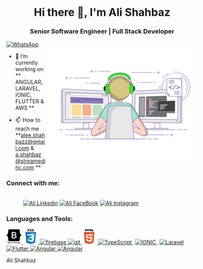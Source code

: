 <h1 align="center">Hi there 👋, I'm Ali Shahbaz</h1>
<h3 align="center">Senior Software Engineer | Full Stack Developer</h3>


<div style="display: grid !important;
  align-items: end !important;">
<a href="https://wa.link/f7kvtc" class="whatsapp-button" target="_blank">
<img src="https://upload.wikimedia.org/wikipedia/commons/6/6b/WhatsApp.svg" alt="WhatsApp" height="60px" width="60px">
</a>
</div>


<img align="right" alt="Coding" width="400" src="https://raw.githubusercontent.com/devSouvik/devSouvik/master/gif3.gif">

- 🌱 I’m currently working on ** ANGULAR, LARAVEL, IONIC, FLUTTER & AWS  **

- 📫 How to reach me **alee.shahbazz@gmail.com & a.shahbaz@streamedinc.com **




<h3 align="left">Connect with me:</h3>
<p align="left">

<a target="blank"><svg class="s16 x-icon" align="center" alt="Ali Twitter" height="30" width="40"  data-testid="x-icon"><use href="/assets/icons-1563760c6022424ca5187159258484be0c106b044e5e5a1b4f0be7a10cd6c90f.svg#x"></use></svg></a>
<a href="https://www.linkedin.com/in/alee-shehbaz/" target="blank"><img align="center" src="https://raw.githubusercontent.com/rahuldkjain/github-profile-readme-generator/master/src/images/icons/Social/linked-in-alt.svg" alt="Ali Linkedin" height="30" width="40" /></a>
<a href="https://www.facebook.com/alee.shahbazz/" target="blank"><img align="center" src="https://raw.githubusercontent.com/rahuldkjain/github-profile-readme-generator/master/src/images/icons/Social/facebook.svg" alt="Ali FaceBook" height="30" width="40" /></a>
<a href="https://www.instagram.com/alee_shehbaz/?fbclid=IwAR1OBadlkRdAEHpOB9R3oIk5-zKI_zp7Xx9LaxEH2ggXbDJ4iXJ1qqtD3kA" target="blank"><img align="center" src="https://raw.githubusercontent.com/rahuldkjain/github-profile-readme-generator/master/src/images/icons/Social/instagram.svg" alt="Ali Instagram" height="30" width="40" /></a>

</p>

<h3 align="left">Languages and Tools:</h3>
<p align="left"> 
<a href="https://getbootstrap.com" target="_blank" rel="noreferrer"> <img src="https://raw.githubusercontent.com/devicons/devicon/master/icons/bootstrap/bootstrap-plain-wordmark.svg" alt="bootstrap" width="40" height="40"/> </a>
<a href="https://www.w3schools.com/css/" target="_blank" rel="noreferrer"> <img src="https://raw.githubusercontent.com/devicons/devicon/master/icons/css3/css3-original-wordmark.svg" alt="css3" width="40" height="40"/> </a> 
<a href="https://firebase.google.com/" target="_blank" rel="noreferrer"> <img src="https://www.vectorlogo.zone/logos/firebase/firebase-icon.svg" alt="firebase" width="40" height="40"/> </a> 
<a href="https://git-scm.com/" target="_blank" rel="noreferrer"> <img src="https://www.vectorlogo.zone/logos/git-scm/git-scm-icon.svg" alt="git" width="40" height="40"/> </a>
<a href="https://www.w3.org/html/" target="_blank" rel="noreferrer"> <img src="https://raw.githubusercontent.com/devicons/devicon/master/icons/html5/html5-original-wordmark.svg" alt="html5" width="40" height="40"/> </a>
<a href="https://www.typescriptlang.org/" target="_blank" rel="noreferrer"> <img src="https://upload.wikimedia.org/wikipedia/commons/4/4c/Typescript_logo_2020.svg" alt="TypeScript" width="40" height="40"/> </a> 
<a href="https://ionicframework.com/" target="_blank" style="padding:5px !important" rel="noreferrer"> <img src="https://upload.wikimedia.org/wikipedia/commons/thumb/2/24/Ionic-logo-landscape.svg/1200px-Ionic-logo-landscape.svg.png" alt="IONIC" width="40" height="30"/> </a> 
<a href="https://laravel.com/" target="_blank" rel="noreferrer"> <img src=" https://upload.wikimedia.org/wikipedia/commons/9/9a/Laravel.svg" alt="Laravel" width="40" height="40"/> </a>
<a href="https://fluutter.dev/" target="_blank" rel="noreferrer"> <img src="https://storage.googleapis.com/cms-storage-bucket/6a07d8a62f4308d2b854.svg" alt="Flutter" width="80" height="80"/> </a>
<a href="https://angular.io/" target="_blank" rel="noreferrer"> <img src="https://brandslogos.com/wp-content/uploads/images/large/angular-icon-logo.png" alt="Angular" width="40" height="40"/> </a>
<a href="https://aws.amazon.com/" style="padding-left:-20px !important" target="_blank" rel="noreferrer"> <img src="https://logos-world.net/wp-content/uploads/2021/08/Amazon-Web-Services-AWS-Logo.png" alt="Angular" width="auto" height="30"/> </a>





Ali Shahbaz

      

